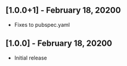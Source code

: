 ## [1.0.0+1] - February 18, 20200

* Fixes to pubspec.yaml


## [1.0.0] - February 18, 20200

* Initial release
